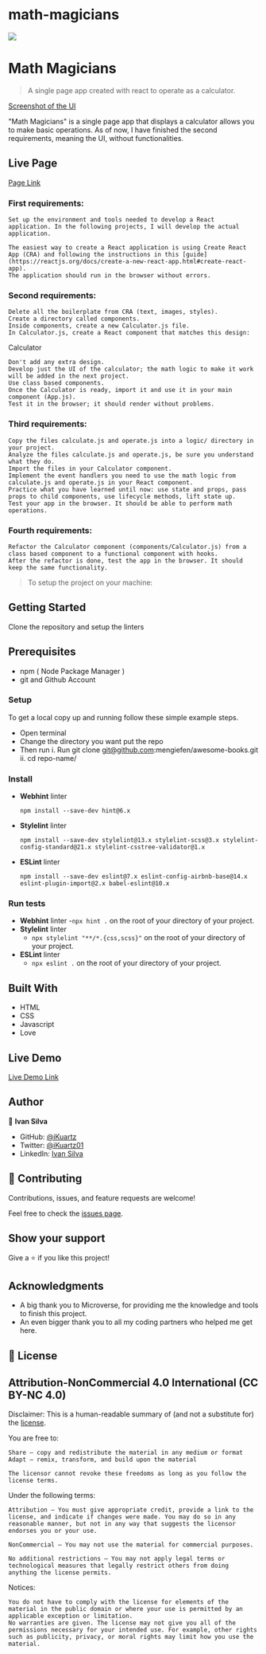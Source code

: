 # math-magicians
![](https://img.shields.io/badge/Microverse-blueviolet)

# Math Magicians

> A single page app created with react to operate as a calculator.

[Screenshot of the UI](./src/imgs/screenshot.png)

"Math Magicians" is a single page app that displays a calculator allows you to make basic operations. As of now, I have finished the second requirements, meaning the UI, without functionalities.

## Live Page

[Page Link](https://ikuartz.github.io/math-magicians/math-magicians/public/index.html)
### First requirements:


    Set up the environment and tools needed to develop a React application. In the following projects, I will develop the actual application.

    The easiest way to create a React application is using Create React App (CRA) and following the instructions in this [guide](https://reactjs.org/docs/create-a-new-react-app.html#create-react-app).
    The application should run in the browser without errors.


### Second requirements:

    Delete all the boilerplate from CRA (text, images, styles).
    Create a directory called components.
    Inside components, create a new Calculator.js file.
    In Calculator.js, create a React component that matches this design:

Calculator

    Don't add any extra design.
    Develop just the UI of the calculator; the math logic to make it work will be added in the next project.
    Use class based components.
    Once the Calculator is ready, import it and use it in your main component (App.js).
    Test it in the browser; it should render without problems.

### Third requirements:


    Copy the files calculate.js and operate.js into a logic/ directory in your project.
    Analyze the files calculate.js and operate.js, be sure you understand what they do.
    Import the files in your Calculator component.
    Implement the event handlers you need to use the math logic from calculate.js and operate.js in your React component.
    Practice what you have learned until now: use state and props, pass props to child components, use lifecycle methods, lift state up.
    Test your app in the browser. It should be able to perform math operations.

### Fourth requirements:


    Refactor the Calculator component (components/Calculator.js) from a class based component to a functional component with hooks.
    After the refactor is done, test the app in the browser. It should keep the same functionality.

> To setup the project on your machine:

## Getting Started

Clone the repository and setup the linters

## Prerequisites

- npm ( Node Package Manager )
- git and Github Account

### Setup

To get a local copy up and running follow these simple example steps.

- Open terminal
- Change the directory you want put the repo
- Then run
  i. Run git clone git@github.com:mengiefen/awesome-books.git
  ii. cd repo-name/

### Install

- **Webhint** linter

  `npm install --save-dev hint@6.x`

- **Stylelint** linter

  `npm install --save-dev stylelint@13.x stylelint-scss@3.x stylelint-config-standard@21.x stylelint-csstree-validator@1.x`

- **ESLint** linter

  `npm install --save-dev eslint@7.x eslint-config-airbnb-base@14.x eslint-plugin-import@2.x babel-eslint@10.x`

### Run tests

- **Webhint** linter -`npx hint .` on the root of your directory of your project.
- **Stylelint** linter
  - `npx stylelint "**/*.{css,scss}"` on the root of your directory of your project.
- **ESLint** linter
  - `npx eslint .` on the root of your directory of your project.




## Built With

- HTML
- CSS
- Javascript
- Love

## Live Demo

[Live Demo Link](https://ikuartz.github.io/to-do-list/)

## Author

👤 **Ivan Silva**

- GitHub: [@iKuartz](https://github.com/iKuartz/)
- Twitter: [@iKuartz01](https://twitter.com/iKuartz01)
- LinkedIn: [Ivan Silva](https://www.linkedin.com/in/ivan-silva-a47058b3/)

## 🤝 Contributing

Contributions, issues, and feature requests are welcome!

Feel free to check the [issues page](https://github.com/iKuartz/to-do-list/issues).

## Show your support

Give a ⭐️ if you like this project!

## Acknowledgments

- A big thank you to Microverse, for providing me the knowledge and tools to finish this project.
- An even bigger thank you to all my coding partners who helped me get here.

## 📝 License

## Attribution-NonCommercial 4.0 International (CC BY-NC 4.0)

Disclaimer: This is a human-readable summary of (and not a substitute for) the [license](https://creativecommons.org/licenses/by-nc/4.0/legalcode).

You are free to:

    Share — copy and redistribute the material in any medium or format
    Adapt — remix, transform, and build upon the material

    The licensor cannot revoke these freedoms as long as you follow the license terms.

Under the following terms:

    Attribution — You must give appropriate credit, provide a link to the license, and indicate if changes were made. You may do so in any reasonable manner, but not in any way that suggests the licensor endorses you or your use.

    NonCommercial — You may not use the material for commercial purposes.

    No additional restrictions — You may not apply legal terms or technological measures that legally restrict others from doing anything the license permits.

Notices:

    You do not have to comply with the license for elements of the material in the public domain or where your use is permitted by an applicable exception or limitation.
    No warranties are given. The license may not give you all of the permissions necessary for your intended use. For example, other rights such as publicity, privacy, or moral rights may limit how you use the material.
